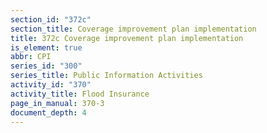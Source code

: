 ```yaml
---
section_id: "372c"
section_title: Coverage improvement plan implementation
title: 372c Coverage improvement plan implementation
is_element: true
abbr: CPI
series_id: "300"
series_title: Public Information Activities
activity_id: "370"
activity_title: Flood Insurance
page_in_manual: 370-3
document_depth: 4
---
```

